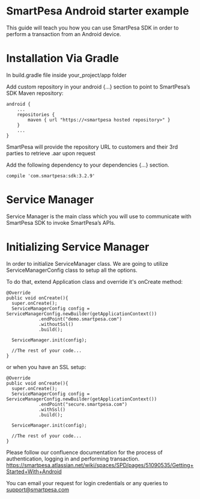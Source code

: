# SmartPesa Android starter example

This guide will teach you how you can use SmartPesa SDK in order to perform a transaction from an Android device.

# Installation Via Gradle

In build.gradle file inside your_project/app folder

Add custom repository in your android {...} section to point to SmartPesa’s SDK Maven repository:
```
android {
    ...
    repositories {
        maven { url "https://<smartpesa hosted repository>" }
    }
    ...
}
```
SmartPesa will provide the repository URL to customers and their 3rd parties to retrieve .aar upon request

Add the following dependency to your dependencies {...} section.
```
compile 'com.smartpesa:sdk:3.2.9'
```

# Service Manager
Service Manager is the main class which you will use to communicate with SmartPesa SDK to invoke SmartPesa’s APIs.

# Initializing Service Manager
In order to initialize ServiceManager class. We are going to utilize ServiceManagerConfig class to setup all the options.

To do that, extend Application class and override it's onCreate method:

```
@Override
public void onCreate(){
  super.onCreate();
  ServiceManagerConfig config = ServiceManagerConfig.newBuilder(getApplicationContext())
            .endPoint("demo.smartpesa.com")
            .withoutSsl()
            .build();
 
  ServiceManager.init(config);
 
  //The rest of your code...
}
```

or when you have an SSL setup:

```
@Override
public void onCreate(){
  super.onCreate();
  ServiceManagerConfig config = ServiceManagerConfig.newBuilder(getApplicationContext())
            .endPoint("secure.smartpesa.com")
            .withSsl()
            .build();
 
  ServiceManager.init(config);
 
  //The rest of your code...
}
```

Please follow our confluence documentation for the process of authentication, logging in and performing transaction.
https://smartpesa.atlassian.net/wiki/spaces/SPD/pages/51090535/Getting+Started+With+Android

You can email your request for login credentials or any queries to support@smartpesa.com

